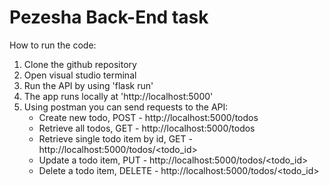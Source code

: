 ﻿# Pezesha Back-End task
How to run the code:
1. Clone the github repository
2. Open visual studio terminal
3. Run the API by using 'flask run'
4. The app runs locally at 'http://localhost:5000'
5. Using postman you can send requests to the API:
   * Create new todo, POST - http://localhost:5000/todos
   * Retrieve all todos, GET - http://localhost:5000/todos
   * Retrieve single todo item by id, GET - http://localhost:5000/todos/<todo_id>
   * Update a todo item, PUT - http://localhost:5000/todos/<todo_id>
   * Delete a todo item, DELETE - http://localhost:5000/todos/<todo_id>
